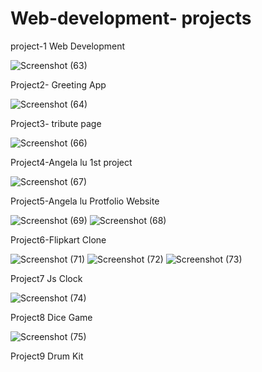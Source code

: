 # Web-development- projects

project-1 Web Development

![Screenshot (63)](https://user-images.githubusercontent.com/74282916/163495540-3440da6f-e4e7-44ca-ad64-d20dc02662f8.png)

Project2- Greeting App

![Screenshot (64)](https://user-images.githubusercontent.com/74282916/163495744-ece55194-aac9-46ac-b648-faed788f94d5.png)

Project3- tribute page

![Screenshot (66)](https://user-images.githubusercontent.com/74282916/163667647-c3e6155d-f545-4ea1-b948-fddacef44c29.png)

Project4-Angela lu 1st project

![Screenshot (67)](https://user-images.githubusercontent.com/74282916/163777423-c50176b1-1a59-4861-b8ce-ceed83e3540e.png)

Project5-Angela lu Protfolio Website

![Screenshot (69)](https://user-images.githubusercontent.com/74282916/163954153-5d5792f7-672b-4764-99dc-e54e9961dd6a.png)
![Screenshot (68)](https://user-images.githubusercontent.com/74282916/163954187-1ed244bc-e023-411c-8ce9-d1b13eee9dd1.png)

Project6-Flipkart Clone 

![Screenshot (71)](https://user-images.githubusercontent.com/74282916/164383337-1eb7546a-fed0-4288-ba46-10e728f0a271.png)
![Screenshot (72)](https://user-images.githubusercontent.com/74282916/164383420-e39739bf-f948-45aa-9eb5-0ffa32ee1719.png)
![Screenshot (73)](https://user-images.githubusercontent.com/74282916/164383495-bf93b722-61b4-46ec-b035-b78025e46286.png)

Project7 Js Clock

![Screenshot (74)](https://user-images.githubusercontent.com/74282916/164884688-3c62db22-84d4-4687-834d-c5cb3f58d065.png)

Project8 Dice Game

![Screenshot (75)](https://user-images.githubusercontent.com/74282916/164981872-aad1dd27-b0f9-41bf-bad0-922cd726bb9b.png)

Project9 Drum Kit

